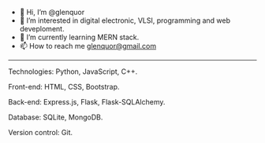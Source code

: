 - 👋 Hi, I’m @glenquor
- 👀 I’m interested in digital electronic, VLSI, programming and web deveploment.
- 🌱 I’m currently learning MERN stack.
- 📫 How to reach me glenquor@gmail.com

--------------------------------------------------

Technologies: Python, JavaScript, C++.

Front-end: HTML, CSS, Bootstrap.

Back-end: Express.js, Flask, Flask-SQLAlchemy.

Database: SQLite, MongoDB.

Version control: Git.

<!---
glenquor/glenquor is a ✨ special ✨ repository because its `README.md` (this file) appears on your GitHub profile.
You can click the Preview link to take a look at your changes.
--->
